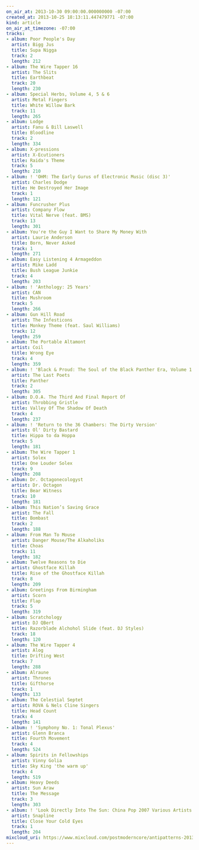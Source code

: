 ```yaml
---
on_air_at: 2013-10-30 09:00:00.000000000 -07:00
created_at: 2013-10-25 18:13:11.447479771 -07:00
kind: article
on_air_at_timezone: -07:00
tracks:
- album: Poor People's Day
  artist: Bigg Jus
  title: Supa Nigga
  track: 2
  length: 212
- album: The Wire Tapper 16
  artist: The Slits
  title: Earthbeat
  track: 20
  length: 230
- album: Special Herbs, Volume 4, 5 & 6
  artist: Metal Fingers
  title: White Willow Bark
  track: 11
  length: 265
- album: Lodge
  artist: Fanu & Bill Laswell
  title: Bloodline
  track: 2
  length: 334
- album: X-pressions
  artist: X-Ecutioners
  title: Raida's Theme
  track: 5
  length: 210
- album: ! 'OHM: The Early Gurus of Electronic Music (disc 3)'
  artist: Charles Dodge
  title: He Destroyed Her Image
  track: 1
  length: 121
- album: Funcrusher Plus
  artist: Company Flow
  title: Vital Nerve (feat. BMS)
  track: 13
  length: 301
- album: You're the Guy I Want to Share My Money With
  artist: Laurie Anderson
  title: Born, Never Asked
  track: 1
  length: 271
- album: Easy Listening 4 Armageddon
  artist: Mike Ladd
  title: Bush League Junkie
  track: 4
  length: 203
- album: ! 'Anthology: 25 Years'
  artist: CAN
  title: Mushroom
  track: 5
  length: 266
- album: Gun Hill Road
  artist: The Infesticons
  title: Monkey Theme (feat. Saul Williams)
  track: 12
  length: 259
- album: The Portable Altamont
  artist: Coil
  title: Wrong Eye
  track: 4
  length: 359
- album: ! 'Black & Proud: The Soul of the Black Panther Era, Volume 1'
  artist: The Last Poets
  title: Panther
  track: 2
  length: 305
- album: D.O.A. The Third And Final Report Of
  artist: Throbbing Gristle
  title: Valley Of The Shadow Of Death
  track: 4
  length: 237
- album: ! 'Return to the 36 Chambers: The Dirty Version'
  artist: Ol' Dirty Bastard
  title: Hippa to da Hoppa
  track: 5
  length: 181
- album: The Wire Tapper 1
  artist: Solex
  title: One Louder Solex
  track: 9
  length: 208
- album: Dr. Octagonecologyst
  artist: Dr. Octagon
  title: Bear Witness
  track: 10
  length: 181
- album: This Nation’s Saving Grace
  artist: The Fall
  title: Bombast
  track: 2
  length: 188
- album: From Man To Mouse
  artist: Danger Mouse/The Alkaholiks
  title: Choas
  track: 11
  length: 182
- album: Twelve Reasons to Die
  artist: Ghostface Killah
  title: Rise of the Ghostface Killah
  track: 8
  length: 209
- album: Greetings From Birmingham
  artist: Scorn
  title: Flap
  track: 5
  length: 319
- album: Scratchology
  artist: DJ QBert
  title: Razorblade Alchohol Slide (feat. DJ Styles)
  track: 18
  length: 120
- album: The Wire Tapper 4
  artist: Alog
  title: Drifting West
  track: 7
  length: 288
- album: Alraune
  artist: Thrones
  title: Gifthorse
  track: 1
  length: 133
- album: The Celestial Septet
  artist: ROVA & Nels Cline Singers
  title: Head Count
  track: 4
  length: 141
- album: ! 'Symphony No. 1: Tonal Plexus'
  artist: Glenn Branca
  title: Fourth Movement
  track: 4
  length: 524
- album: Spirits in Fellowships
  artist: Vinny Golia
  title: Sky King 'the warm up'
  track: 4
  length: 519
- album: Heavy Deeds
  artist: Sun Araw
  title: The Message
  track: 3
  length: 303
- album: ! 'Look Directly Into The Sun: China Pop 2007 Various Artists'
  artist: Snapline
  title: Close Your Cold Eyes
  track: 1
  length: 204
mixcloud_uri: https://www.mixcloud.com/postmoderncore/antipatterns-2013-10-30/
---
```

